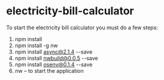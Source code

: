 # electricity-bill-calculator
To start the electricity bill calculator you must do a few steps:

1.	npm install
2.	npm install -g nw
3.	npm install async@2.1.4 --save
4.	npm install nwbuild@0.0.5 --save 
5.	npm install osenv@0.1.4 --save
6.	nw – to start the application
